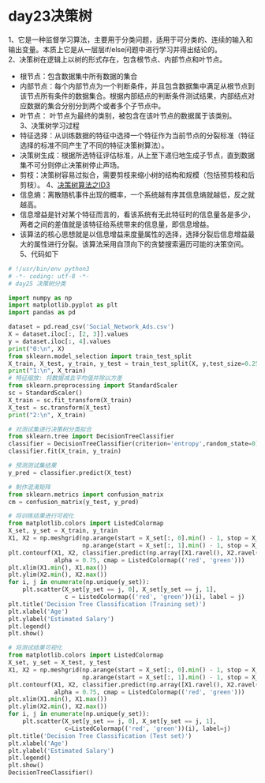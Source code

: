 # day23决策树
1、它是一种监督学习算法，主要用于分类问题，适用于可分类的、连续的输入和输出变量。本质上它是从一层层if/else问题中进行学习并得出结论的。  
2、决策树在逻辑上以树的形式存在，包含根节点、内部节点和叶节点。  
* 根节点：包含数据集中所有数据的集合  
* 内部节点：每个内部节点为一个判断条件，并且包含数据集中满足从根节点到该节点所有条件的数据集合。根据内部结点的判断条件测试结果，内部结点对应数据的集合分别分到两个或者多个子节点中。  
* 叶节点： 叶节点为最终的类别，被包含在该叶节点的数据属于该类别。  
3、决策树学习过程  
* 特征选择：从训练数据的特征中选择一个特征作为当前节点的分裂标准（特征选择的标准不同产生了不同的特征决策树算法）。
* 决策树生成：根据所选特征评估标准，从上至下递归地生成子节点，直到数据集不可分则停止决策树停止声场。
* 剪枝：决策树容易过拟合，需要剪枝来缩小树的结构和规模（包括预剪枝和后剪枝）。
4、[决策树算法之ID3](https://blog.csdn.net/acdreamers/article/details/44661149)  
* 信息熵：离散随机事件出现的概率，一个系统越有序其信息熵就越低，反之就越高。   
* 信息增益是针对某个特征而言的，看该系统有无此特征时的信息量各是多少，两者之间的差值就是该特征给系统带来的信息量，即信息增益。  
* 该算法的核心思想就是以信息增益来度量属性的选择，选择分裂后信息增益最大的属性进行分裂。该算法采用自顶向下的贪婪搜索遍历可能的决策空间。
5、代码如下

```python
# !/usr/bin/env python3
# -*- coding: utf-8 -*-
# day25 决策树分类

import numpy as np
import matplotlib.pyplot as plt
import pandas as pd

dataset = pd.read_csv('Social_Network_Ads.csv')
X = dataset.iloc[:, [2, 3]].values
y = dataset.iloc[:, 4].values
print("0:\n", X)
from sklearn.model_selection import train_test_split
X_train, X_test, y_train, y_test = train_test_split(X, y,test_size=0.25, random_state=0)
print("1:\n", X_train)
# 特征缩放: 将数据减去平均值并除以方差
from sklearn.preprocessing import StandardScaler
sc = StandardScaler()
X_train = sc.fit_transform(X_train)
X_test = sc.transform(X_test)
print("2:\n", X_train)

# 对测试集进行决策树分类拟合
from sklearn.tree import DecisionTreeClassifier
classifier = DecisionTreeClassifier(criterion='entropy',random_state=0)
classifier.fit(X_train, y_train)

# 预测测试集结果
y_pred = classifier.predict(X_test)

# 制作混淆矩阵
from sklearn.metrics import confusion_matrix
cm = confusion_matrix(y_test, y_pred)

# 将训练结果进行可视化
from matplotlib.colors import ListedColormap
X_set, y_set = X_train, y_train
X1, X2 = np.meshgrid(np.arange(start = X_set[:, 0].min() - 1, stop = X_set[:, 0].max() + 1, step = 0.01),
                     np.arange(start = X_set[:, 1].min() - 1, stop = X_set[:, 1].max() + 1, step = 0.01))
plt.contourf(X1, X2, classifier.predict(np.array([X1.ravel(), X2.ravel()]).T).reshape(X1.shape),
             alpha = 0.75, cmap = ListedColormap(('red', 'green')))
plt.xlim(X1.min(), X1.max())
plt.ylim(X2.min(), X2.max())
for i, j in enumerate(np.unique(y_set)):
    plt.scatter(X_set[y_set == j, 0], X_set[y_set == j, 1],
                c = ListedColormap(('red', 'green'))(i), label = j)
plt.title('Decision Tree Classification (Training set)')
plt.xlabel('Age')
plt.ylabel('Estimated Salary')
plt.legend()
plt.show()

# 将测试结果可视化
from matplotlib.colors import ListedColormap
X_set, y_set = X_test, y_test
X1, X2 = np.meshgrid(np.arange(start = X_set[:, 0].min() - 1, stop = X_set[:, 0].max() + 1, step = 0.01),
                     np.arange(start = X_set[:, 1].min() - 1, stop = X_set[:, 1].max() + 1, step = 0.01))
plt.contourf(X1, X2, classifier.predict(np.array([X1.ravel(), X2.ravel()]).T).reshape(X1.shape),
             alpha = 0.75, cmap = ListedColormap(('red', 'green')))
plt.xlim(X1.min(), X1.max())
plt.ylim(X2.min(), X2.max())
for i, j in enumerate(np.unique(y_set)):
    plt.scatter(X_set[y_set == j, 0], X_set[y_set == j, 1],
                c=ListedColormap(('red', 'green'))(i), label=j)
plt.title('Decision Tree Classification (Test set)')
plt.xlabel('Age')
plt.ylabel('Estimated Salary')
plt.legend()
plt.show()
DecisionTreeClassifier()

```
